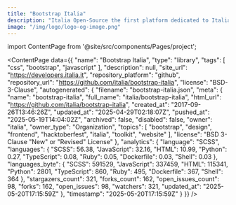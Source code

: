 ```yaml
---
title: "Bootstrap Italia"
description: "Italia Open-Source the first platform dedicated to Italian open-source world."
image: "/img/logo/logo-og-image.png"
---
```

import ContentPage from '@site/src/components/Pages/project';

<ContentPage
    data={{
  "name": "Bootstrap Italia",
  "type": "library",
  "tags": [
    "css",
    "bootstrap",
    "javascript"
  ],
  "description": null,
  "site_url": "https://developers.italia.it",
  "repository_platform": "github",
  "repository_url": "https://github.com/italia/bootstrap-italia",
  "license": "BSD-3-Clause",
  "autogenerated": {
    "filename": "bootstrap-italia.json",
    "meta": {
      "name": "bootstrap-italia",
      "full_name": "italia/bootstrap-italia",
      "html_url": "https://github.com/italia/bootstrap-italia",
      "created_at": "2017-09-26T13:46:26Z",
      "updated_at": "2025-04-29T02:18:07Z",
      "pushed_at": "2025-05-19T14:04:02Z",
      "archived": false,
      "disabled": false,
      "owner": "italia",
      "owner_type": "Organization",
      "topics": [
        "bootstrap",
        "design",
        "frontend",
        "hacktoberfest",
        "italia",
        "toolkit",
        "website"
      ],
      "license": "BSD 3-Clause \"New\" or \"Revised\" License"
    },
    "analytics": {
      "language": "SCSS",
      "languages": {
        "SCSS": 56.38,
        "JavaScript": 32.16,
        "HTML": 10.99,
        "Python": 0.27,
        "TypeScript": 0.08,
        "Ruby": 0.05,
        "Dockerfile": 0.03,
        "Shell": 0.03
      },
      "languages_byte": {
        "SCSS": 591529,
        "JavaScript": 337459,
        "HTML": 115341,
        "Python": 2801,
        "TypeScript": 860,
        "Ruby": 495,
        "Dockerfile": 367,
        "Shell": 364
      },
      "stargazers_count": 321,
      "forks_count": 162,
      "open_issues_count": 98,
      "forks": 162,
      "open_issues": 98,
      "watchers": 321,
      "updated_at": "2025-05-20T17:15:59Z"
    },
    "timestamp": "2025-05-20T17:15:59Z"
  }
}}
/>
